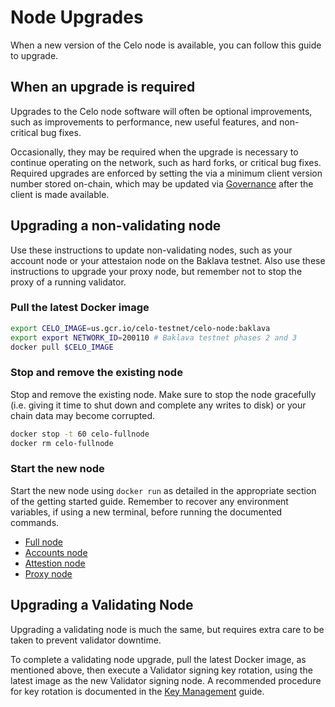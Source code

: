 # Node Upgrades

When a new version of the Celo node is available, you can follow this guide to upgrade.

## When an upgrade is required

Upgrades to the Celo node software will often be optional improvements, such as improvements to performance, new useful features, and non-critical bug fixes.

Occasionally, they may be required when the upgrade is necessary to continue operating on the network, such as hard forks, or critical bug fixes. Required upgrades are enforced by setting the via a minimum client version number stored on-chain, which may be updated via [Governance](../celo-codebase/protocol/governance.md) after the client is made available.

## Upgrading a non-validating node

Use these instructions to update non-validating nodes, such as your account node or your attestaion node on the Baklava testnet. Also use these instructions to upgrade your proxy node, but remember not to stop the proxy of a running validator.

### Pull the latest Docker image

```bash
export CELO_IMAGE=us.gcr.io/celo-testnet/celo-node:baklava
export export NETWORK_ID=200110 # Baklava testnet phases 2 and 3
docker pull $CELO_IMAGE
```

### Stop and remove the existing node

Stop and remove the existing node. Make sure to stop the node gracefully (i.e. giving it time to shut down and complete any writes to disk) or your chain data may become corrupted.

```bash
docker stop -t 60 celo-fullnode
docker rm celo-fullnode
```

### Start the new node

Start the new node using `docker run` as detailed in the appropriate section of the getting started guide. Remember to recover any environment variables, if using a new terminal, before running the documented commands.

* [Full node](../getting-started/running-a-full-node.html#start-the-node)
* [Accounts node](../getting-started/running-a-validator.md#start-your-accounts-node)
* [Attestion node](../getting-started/running-a-validator.md#running-the-attestation-service)
* [Proxy node](../getting-started/running-a-validator.md#deploy-a-proxy)

## Upgrading a Validating Node

Upgrading a validating node is much the same, but requires extra care to be taken to prevent validator downtime.

To complete a validating node upgrade, pull the latest Docker image, as mentioned above, then execute a Validator signing key rotation, using the latest image as the new Validator signing node. A recommended procedure for key rotation is documented in the [Key Management](key-management.md#validator-signer-key-rotation) guide.
